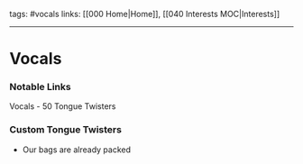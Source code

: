 tags: #vocals
links: [[000 Home|Home]], [[040 Interests MOC|Interests]]

---
# Vocals

### Notable Links
Vocals - 50 Tongue Twisters

### Custom Tongue Twisters
- Our bags are already packed